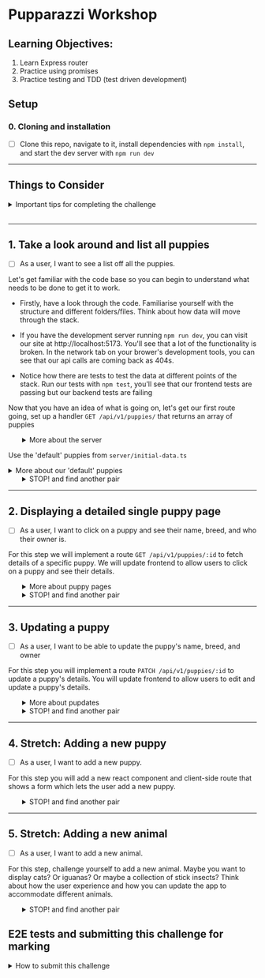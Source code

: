 # Pupparazzi Workshop

## Learning Objectives:
1. Learn Express router
2. Practice using promises
3. Practice testing and TDD (test driven development)

## Setup

### 0. Cloning and installation

- [ ] Clone this repo, navigate to it, install dependencies with `npm install`, and start the dev server with `npm run dev`

---

## Things to Consider

<details>
  <summary>Important tips for completing the challenge</summary>

1. The order of routes is important. When your app is running, the first one that matches will be used. So if you have a `/:id` route before an `/edit` route, a request to `/edit` will choose the `/:id` route and the value of `req.params.id` will be `"edit"`.
1. There can only be one server response (e.g. `res.send()` or `res.json()`) per request. If you have multiple potential responses (like a success and an error response) make sure to write your logic so that the route responds appropriately.
1. Make sure to `JSON.parse` and `JSON.stringify` when reading/writing JSON data.
1. Don't forget to handle errors when your promises fail using `try { } catch (e) { }`
1. When in doubt check the [node `fs/promises` documentation](https://nodejs.org/api/fs.html#promises-api)
</details>
<br />

---

## 1. Take a look around and list all puppies 

- [ ] As a user, I want to see a list off all the puppies. 

Let's get familiar with the code base so you can begin to understand what needs to be done to get it to work.

- Firstly, have a look through the code. Familiarise yourself with the structure and different folders/files. Think about how data will move through the stack.

- If you have the development server running `npm run dev`, you can visit our site at http://localhost:5173. You'll see that a lot of the functionality is broken. In the network tab on your brower's development tools, you can see that our api calls are coming back as 404s.

-  Notice how there are tests to test the data at different points of the stack. Run our tests with `npm test`, you'll see that our frontend tests are passing but our backend tests are failing

Now that you have an idea of what is going on, let's get our first route going, set up a handler `GET /api/v1/puppies/` that returns an array of puppies

  <details style="padding-left: 2em">
    <summary>More about the server</summary>

  Create a new file at `server/routes/puppies.ts`. We'll put all our puppy related routes in here.

  In Express, we can group together routes that are related, like user routes or 'puppy' routes. We group them in what's called a "router". We can collect them together like this:

  ```js
  import express from 'express'

  const router = express.Router()
  export default router
  ```

  Then we'll add our root ('/') puppy route handler. For now, we'll just send an empty array:

  ```js
  router.get('/', async (req, res, next) => {
    res.json([])
  })
  ```

  Now let's hook up the router. In `server/server.ts` we first import our router.

  ```js
  import puppies from './routes/puppies.ts'
  ```

  Then we integrate our new router with `server.use` which we can then pass
  the prefix `/api/v1/puppies` we want to route from.

  ```js
  // make sure you have this line to set up the JSON middleware
  server.use(express.json())
  server.use('/api/v1/puppies', puppies)
  ```

  Start the server and go to http://localhost:5173/api/v1/puppies to see the JSON output

   Now that we have our basic setup, let's load some actual puppies.
  </details>

Use the 'default' puppies from `server/initial-data.ts`
  <details>
    <summary>More about our 'default' puppies</summary>

  Since `initial-data.ts` is part of our source code, we can `import` it. Notice the `export default` for the puppies data which allows us to import it.

  In `store.ts` we have defined a function called `getPuppies`, that (for now) just returns your initial-data wrapped in a promise.

  Now back in your puppy route handler, have it send this data instead of the empty array. You should now be able to see some puppies in the frontend.

  ```ts
  import * as store from '../store.ts'

  router.get('/', async (req, res, next) => {
    const data = await store.getPuppies()
    res.json(data)
  })
  ```

  Check for updates in your tests. One of our backend tests should be passing now. Take a look at the tests and try to understand why that one is passing and the others aren't.

And if you visit the browser now, you should be able to see our beautiful pups :)
  </details>

<details style="padding-left: 2em">
    <summary> STOP! and find another pair</summary>

    - After attempting this stage, stop and find another pair who has reached the same stage. 
      Share your solutions and discuss any challenges faced.
</details>

---

## 2. Displaying a detailed single puppy page

- [ ] As a user, I want to click on a puppy and see their name, breed, and who their owner is.

For this step we will implement a route `GET /api/v1/puppies/:id` to fetch details of a specific puppy. We will update frontend to allow users to click on a puppy and see their details.

  <details style="padding-left: 2em">
    <summary>More about puppy pages</summary>

  The frontend is set up for this, we just need to set up the API route that get's the data of a specific puppy using it's unique identifier (id). So our API route needs to include the `/:id` parameter (more on this soon!).

  For example: `GET /api/v1/puppies/1` will get a document that looks like this:

  ```json
  {
    "id": 1,
    "name": "Fido",
    "owner": "Fred",
    "image": "/images/puppy1.jpg",
    "breed": "Labrador"
  }
  ```

  Start by opening [puppies.tests.ts](./server/routes/puppies.test.ts), we can use the tests that are already there
  as a template.

  These new tests will do a different request:

  ```js
  const res = await request(server).get('/api/v1/puppies/1')
  ```

  and update the assertions in our new test to match what we expect, that they will return a JSON document representing a single puppy.

  If you run `npm test`, you'll see that our new tests are failing. That's great! Now let's make them green again.

  Write a function that gets an array of _all the puppies_ and then returns one with a matching ID if it
  exists or undefined otherwise. You can probably re-use the function you wrote to get all the puppies previously

  You can start with something like this:

  ```ts
  import type { Puppy } from '../models/Puppy.ts'

  async function getPuppyById(id: number): Promise<Puppy | undefined> {
   ...
  }
  ```

  You can either loop through the puppies or use [`array.find`](https://developer.mozilla.org/en-US/docs/Web/JavaScript/Reference/Global_Objects/Array/find)

  Next, add a new route handler in [`puppies.ts`](./server/routes/puppies.ts) which uses a route param:

  ```js
  router.get('/:id', async (res, req, next) => {
    const id = Number(req.params.id)
    console.log(id)
  })
  ```

  Using the `:` in route pattern like that means that `:id` is a path parameter, e.g. it will match `/api/v1/puppies/1` and req.params will look like this: `{ id: '1' }`

  Use that `id` variable to call `getPuppyById`. If it resolves with a Puppy you can call `res.json(puppy)` but
  if the it doesn't find one (i.e. `puppy` is `undefined`), the we should `res.sendStatus(404)` the HTTP Status code for [Not Found](https://developer.mozilla.org/en-US/docs/Web/HTTP/Status/404).

  If everything went well, then the tests you wrote should be passing now.

  Hit `http://localhost:5173/api/v1/puppies/1` in Thunderclient, Insomnia or Bruno (or your other favourite Rest API Client) and confirm that it's showing what you expect.

  Visit the page at `http://localhost:5173/1` to confirm that the individual puppy view is working.
  </details>

<details style="padding-left: 2em">
    <summary> STOP! and find another pair</summary>

    - After attempting this stage, stop and find another pair who has reached the same stage. 
      Share your solutions and discuss any challenges faced.
</details>

---

## 3. Updating a puppy

- [ ] As a user, I want to be able to update the puppy's name, breed, and owner

For this step you will implement a route `PATCH /api/v1/puppies/:id` to update a puppy's details. You will update frontend to allow users to edit and update a puppy's details.

<details style="padding-left: 2em">
    <summary>More about pupdates</summary>

  Visit `http://localhost:5173/2/edit` to see the edit form. This is already hooked up to
  our API to load the values. Now to save the values we need a new route at `PATCH /api/v1/puppies/:id`

  Open [puppies.tests.ts](./server/routes/puppies.test.ts) and let's write a new test for this route.

  For this test we'll mock out both the readFile and writeFile

  ```js
  vi.mocked(fs.readFile).mockImplementation(async () => {
    const puppies = [
      {
        id: 1,
        name: 'Fido',
        owner: 'Fred',
        image: '/images/puppy1.jpg',
        breed: 'Labrador',
      },
      {
        id: 2,
        name: 'Coco',
        owner: 'Chloe',
        image: '/images/puppy2.jpg',
        breed: 'Labrador',
      },
    ]
    // simulate a data file with only two puppies... a sad state
    return JSON.stringify({ puppies }, null, 2)
  })

  vi.mocked(fs.writeFile).mockImplementation(async () => {})
  ```

  This time we'll simulate a `PATCH` request:

  ```js
  const res = await request(server).patch('/api/v1/puppies/2').send({
    name: 'Sam',
    breed: 'Pug',
    owner: 'Fred',
    image: '/images/puppy3.jpg',
  })
  ```

  It's important to make an assertion about the `res.statusCode` (in this case we'll expect `204`), but
  the main thing we're looking for is "did the data file get updated", so we'll make an assertion
  that `fs.writeFile` was called.

  ```js
  expect(fs.writeFile).toHaveBeenCalled()
  ```

  Usually we could write a `.toHaveBeenCalledWith(...)` to make very specific assertions about
  the arguments to the function, but in this case we're dealing with JSON so it's harder to be that specific.

  For example, the keys in a JSON object can be in any order and there are many ways to represent a given string.
  If we can't be sure of the order we can use `toEqual`

  Luckily vitest mocks remember each time they were called, so what we can do is:

  1. get the lastCall to `fs.writeFile`
  1. take the 2nd argument from it
  1. parse it with `JSON.parse`
  1. compare the result with what we expect

  that might look like this:

  ```js
  const lastCall = vi.mocked(fs.writeFile).mock.lastCall
  const json = lastCall?.[1] as string
  const data = JSON.parse(json)

  // this is what should be written back to the data file
  expect(data).toEqual({
    puppies: [
      {
        id: 1,
        name: 'Fido',
        owner: 'Fred',
        image: '/images/puppy1.jpg',
        breed: 'Labrador',
      },
      {
        id: 2,
        name: 'Sam',
        breed: 'Pug',
        owner: 'Fred',
        image: '/images/puppy3.jpg',
      },
    ],
  })
  ```

  We should now have a red test, let's make it green.

  First, we'll take care of the data-handling side of it.

  ```ts
  import type { PuppyData } from '../models/Puppy.ts'

  async function updatePuppy(id: number, data: PuppyData): Promise<void> {
    ...
  }
  ```

  In this function:

  1. call `getPuppies()` to get the list of puppies
  1. locate a puppy with the matching ID
  1. update or replace that puppy in the array
  1. Write the entire array in a new blank file in the storage folder (with `fs.writeFile`). We will call this file data.json. You don't actually have to create this file, the writeFile function will do it for you as long as the path is correct.

  Now we'll add a route in [puppiest.ts](./server/routes/puppies.ts):

  ```ts
  router.patch('/:id', async (req, res, next) => {
    try {
      const id = Number(req.params.id)
      await store.updatePuppy(id, req.body)
      res.sendStatus(204)
    } catch (error) {
      next(error)
    }
  })
  ```
Your tests still won't pass yet (That will happen after we bring in readFile in the next step). But you should be able to update a puppy in the browser and see the new data.json file created with the new pups. You will also see the updated puppies on the homepage. However, if you restart the server and checkout the homepage, you will see that the old pups are back. This is because, we are still displaying the puppies from initialData.

- [ ] Read the updated puppies from `storage/data.json`

  <details>
    <summary>Reading puppies from our data file</summary>

  Since `initial-data.ts` is part of our source code, it won't change while the app is running. Instead we need to
  read them from the `storage/data.json` file.

  We'll do this by updating. the `getPuppies` function to read the JSON file

  Use `readFile` from `node:fs/promises` to read the JSON file, and `JSON.parse(...)` to translate the string into a JavaScript object.

  If the file doesn't exist, `readFile` will throw a special error with the code `ENOENT`. We can check for this specific error and return our initial data as a fallback. For any other error we will re-`throw` it

  ```js
  try {
    const json = await fs.readFile(...)
    ...
  } catch (error: any) {
    if (error.code === 'ENOENT') {
      return initialData
    }

    throw error
  }
  ```

  When you've finished this, our route tests should pass. Load up the edit form: http://localhost:5173/1/edit and check that everything works as expected.

Commit, push and you could now submit your branch for the CP07 Trello ticket :) 
  </details>

<details style="padding-left: 2em">
    <summary> STOP! and find another pair</summary>

    - After attempting this stage, stop and find another pair who has reached the same stage. 
      Share your solutions and discuss any challenges faced.
</details>

---

## 4. Stretch: Adding a new puppy

- [ ] As a user, I want to add a new puppy.

For this step you will add a new react component and client-side route that shows a form which lets the user add a new puppy. 

<details style="padding-left: 2em">
    <summary> STOP! and find another pair</summary>

    - After attempting this stage, stop and find another pair who has reached the same stage. 
      Share your solutions and discuss any challenges faced.
</details>

---

## 5. Stretch: Adding a new animal 

- [ ] As a user, I want to add a new animal.

For this step, challenge yourself to add a new animal. Maybe you want to display cats? Or iguanas? Or maybe a collection of stick insects? Think about how the user experience and how you can update the app to accommodate different animals.

<details style="padding-left: 2em">
    <summary> STOP! and find another pair</summary>

    - After attempting this stage, stop and find another pair who has reached the same stage. 
      Share your solutions and discuss any challenges faced.
</details> 

## E2E tests and submitting this challenge for marking

<details>
  <summary>How to submit this challenge</summary>

This challenge can be used for the following assessments: 
- WD01: Build an HTTP server with a restful JSON API
  
This challenge ships with some end-to-end tests written in playwright, if you are submitting this
challenge to complete an NZQA requirement, please make sure these tests are passing _before_ you submit.

Read this short guide on [how to run them](./doc/end-to-end-testing.md).
---

[Provide feedback on this repo](https://docs.google.com/forms/d/e/1FAIpQLSfw4FGdWkLwMLlUaNQ8FtP2CTJdGDUv6Xoxrh19zIrJSkvT4Q/viewform?usp=pp_url&entry.1958421517=pupparazzi)

